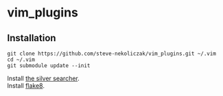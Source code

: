 # vim_plugins

## Installation

```
git clone https://github.com/steve-nekoliczak/vim_plugins.git ~/.vim
cd ~/.vim
git submodule update --init
```

Install [the silver searcher](https://github.com/ggreer/the_silver_searcher).  
Install [flake8](http://flake8.pycqa.org/en/latest/).
